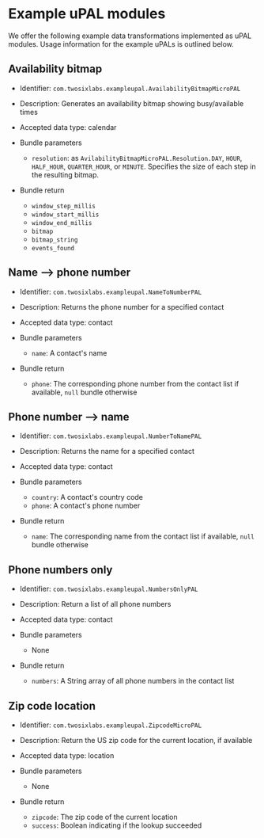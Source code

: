 # Example uPAL modules

We offer the following example data transformations implemented as uPAL modules.
Usage information for the example uPALs is outlined below.

## Availability bitmap

* Identifier: `com.twosixlabs.exampleupal.AvailabilityBitmapMicroPAL`
* Description: Generates an availability bitmap showing busy/available times
* Accepted data type: calendar

* Bundle parameters
   - `resolution`: as `AvilabilityBitmapMicroPAL.Resolution.DAY`, `HOUR`,
     `HALF_HOUR`, `QUARTER_HOUR`, or `MINUTE`. Specifies the size of each
     step in the resulting bitmap.

* Bundle return
    - `window_step_millis`
    - `window_start_millis`
    - `window_end_millis`
    - `bitmap`
    - `bitmap_string`
    - `events_found`

## Name --> phone number

* Identifier: `com.twosixlabs.exampleupal.NameToNumberPAL`
* Description: Returns the phone number for a specified contact
* Accepted data type: contact

* Bundle parameters
    - `name`: A contact's name

* Bundle return
    - `phone`: The corresponding phone number from the contact list if
      available, `null` bundle otherwise

## Phone number --> name

* Identifier: `com.twosixlabs.exampleupal.NumberToNamePAL`
* Description: Returns the name for a specified contact
* Accepted data type: contact

* Bundle parameters
    - `country`: A contact's country code
    - `phone`: A contact's phone number

* Bundle return
    - `name`: The corresponding name from the contact list if
      available, `null` bundle otherwise

## Phone numbers only

* Identifier: `com.twosixlabs.exampleupal.NumbersOnlyPAL`
* Description: Return a list of all phone numbers
* Accepted data type: contact

* Bundle parameters
    - None

* Bundle return
    - `numbers`: A String array of all phone numbers in the contact list

## Zip code location

* Identifier: `com.twosixlabs.exampleupal.ZipcodeMicroPAL`
* Description: Return the US zip code for the current location, if available
* Accepted data type: location

* Bundle parameters
    - None

* Bundle return
    - `zipcode`: The zip code of the current location
    - `success`: Boolean indicating if the lookup succeeded

